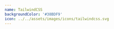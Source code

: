 ```yaml
---
name: TailwindCSS
backgroundColor: '#38BDF9'
icon: ../../assets/images/icons/tailwindcss.svg
---
```

